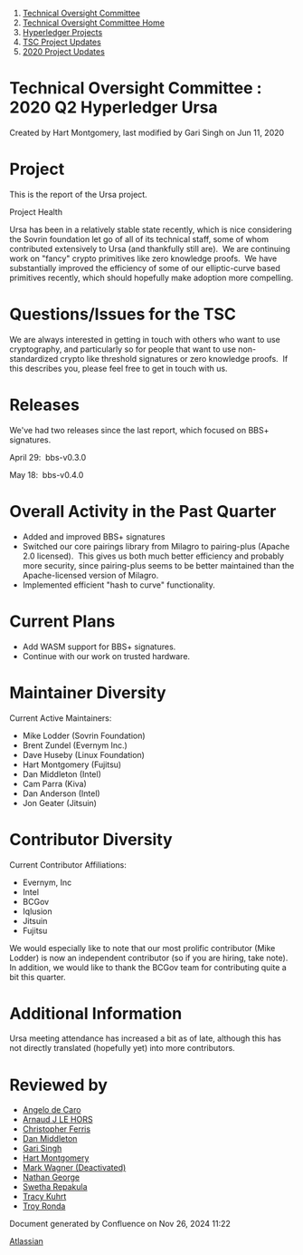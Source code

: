 1. [Technical Oversight Committee](index.html)
2. [Technical Oversight Committee Home](Technical-Oversight-Committee-Home_21430274.html)
3. [Hyperledger Projects](Hyperledger-Projects_21447704.html)
4. [TSC Project Updates](TSC-Project-Updates_21430854.html)
5. [2020 Project Updates](2020-Project-Updates_21450093.html)

# Technical Oversight Committee : 2020 Q2 Hyperledger Ursa

Created by Hart Montgomery, last modified by Gari Singh on Jun 11, 2020

# Project

This is the report of the Ursa project.  

Project Health

Ursa has been in a relatively stable state recently, which is nice considering the Sovrin foundation let go of all of its technical staff, some of whom contributed extensively to Ursa (and thankfully still are).  We are continuing work on "fancy" crypto primitives like zero knowledge proofs.  We have substantially improved the efficiency of some of our elliptic-curve based primitives recently, which should hopefully make adoption more compelling.

# Questions/Issues for the TSC

We are always interested in getting in touch with others who want to use cryptography, and particularly so for people that want to use non-standardized crypto like threshold signatures or zero knowledge proofs.  If this describes you, please feel free to get in touch with us.

# Releases

We've had two releases since the last report, which focused on BBS+ signatures.

April 29:  bbs-v0.3.0

May 18:  bbs-v0.4.0

# Overall Activity in the Past Quarter

- Added and improved BBS+ signatures
- Switched our core pairings library from Milagro to pairing-plus (Apache 2.0 licensed).  This gives us both much better efficiency and probably more security, since pairing-plus seems to be better maintained than the Apache-licensed version of Milagro.
- Implemented efficient "hash to curve" functionality.

# Current Plans

- Add WASM support for BBS+ signatures.
- Continue with our work on trusted hardware.

# Maintainer Diversity

Current Active Maintainers:

- Mike Lodder (Sovrin Foundation)
- Brent Zundel (Evernym Inc.)
- Dave Huseby (Linux Foundation)
- Hart Montgomery (Fujitsu)
- Dan Middleton (Intel)
- Cam Parra (Kiva)
- Dan Anderson (Intel)
- Jon Geater (Jitsuin)

# Contributor Diversity

Current Contributor Affiliations:

- Evernym, Inc
- Intel
- BCGov
- Iqlusion
- Jitsuin
- Fujitsu

We would especially like to note that our most prolific contributor (Mike Lodder) is now an independent contributor (so if you are hiring, take note).  In addition, we would like to thank the BCGov team for contributing quite a bit this quarter.

# Additional Information

Ursa meeting attendance has increased a bit as of late, although this has not directly translated (hopefully yet) into more contributors.  

# Reviewed by

- [Angelo de Caro](https://lf-hyperledger.atlassian.net/wiki/people/70121:d6b0f0e4-825f-4f16-88e1-4d14e95f2f10?ref=confluence)
- [Arnaud J LE HORS](https://lf-hyperledger.atlassian.net/wiki/people/70121:0e75e3b8-500a-4067-9f7e-ed46e91bcb9d?ref=confluence)
- [Christopher Ferris](https://lf-hyperledger.atlassian.net/wiki/people/5abb903a8724022aa9070581?ref=confluence)
- [Dan Middleton](https://lf-hyperledger.atlassian.net/wiki/people/712020:2979764a-3998-4ef1-8810-60b799067924?ref=confluence)
- [Gari Singh](https://lf-hyperledger.atlassian.net/wiki/people/557058:51429e31-90f4-4684-b7cd-9a4fe15ff188?ref=confluence)
- [Hart Montgomery](https://lf-hyperledger.atlassian.net/wiki/people/712020:86f447c0-86dc-43b3-ac03-6a31923bbb84?ref=confluence)
- [Mark Wagner (Deactivated)](https://lf-hyperledger.atlassian.net/wiki/people/70121:81b88945-c9ef-40fe-9224-207bdb280922?ref=confluence)
- [Nathan George](https://lf-hyperledger.atlassian.net/wiki/people/712020:3e7556ab-cdb8-47f5-8b68-12a3378021fd?ref=confluence)
- [Swetha Repakula](https://lf-hyperledger.atlassian.net/wiki/people/712020:503b5691-8e92-4d2d-83d3-e9e74d296436?ref=confluence)
- [Tracy Kuhrt](https://lf-hyperledger.atlassian.net/wiki/people/712020:eb6ae9c3-aa8e-40ba-9dab-a6969b1ac52e?ref=confluence)
- [Troy Ronda](https://lf-hyperledger.atlassian.net/wiki/people/557058:c854f35a-2b58-4be3-9003-ca2a67495580?ref=confluence)

Document generated by Confluence on Nov 26, 2024 11:22

[Atlassian](http://www.atlassian.com/)
